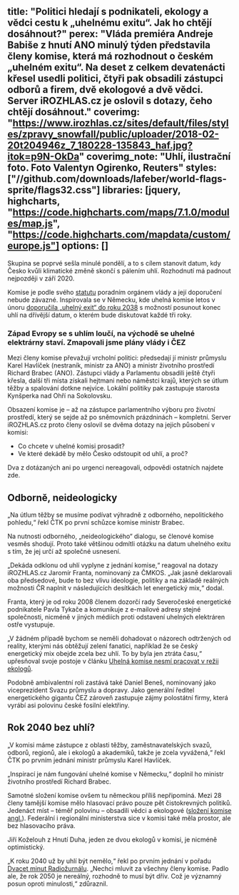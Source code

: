 title: "Politici hledají s podnikateli, ekology a vědci cestu k „uhelnému exitu“. Jak ho chtějí dosáhnout?"
perex: "Vláda premiéra Andreje Babiše z hnutí ANO minulý týden představila členy komise, která má rozhodnout o českém „uhelném exitu“. Na deset z celkem devatenácti křesel usedli politici, čtyři pak obsadili zástupci odborů a firem, dvě ekologové a dvě vědci. Server iROZHLAS.cz je oslovil s dotazy, čeho chtějí dosáhnout."
coverimg: "https://www.irozhlas.cz/sites/default/files/styles/zpravy_snowfall/public/uploader/2018-02-20t204946z_7_180228-135843_haf.jpg?itok=p9N-OkDa"
coverimg_note: "Uhlí, ilustrační foto. Foto Valentyn Ogirenko, Reuters"
styles: ["//github.com/downloads/lafeber/world-flags-sprite/flags32.css"]
libraries: [jquery, highcharts, "https://code.highcharts.com/maps/7.1.0/modules/map.js", "https://code.highcharts.com/mapdata/custom/europe.js"]
options: []
---

Skupina se poprvé sešla minulé pondělí, a to s cílem stanovit datum, kdy Česko kvůli klimatické změně skončí s pálením uhlí. Rozhodnutí má padnout nejpozději v září 2020.

Komise je podle svého [statutu](https://www.mzp.cz/C1257458002F0DC7/cz/news_20190730-uhelna-komise/$FILE/Statut_UK.pdf) poradním orgánem vlády a její doporučení nebude závazné. Inspirovala se v Německu, kde uhelná komise letos v únoru [doporučila „uhelný exit“ do roku 2038](https://www.irozhlas.cz/ekonomika/nemecko-uhli-fosilni-palivo-elektrarna-energie_1901260753_och) s možností posunout konec uhlí na dřívější datum, o kterém bude diskutovat každé tři roky.

<left>
<h3>Západ Evropy se s uhlím loučí, na východě se uhelné elektrárny staví. Zmapovali jsme plány vlády i ČEZ</h3>
</left>

Mezi členy komise převažují vrcholní politici: předsedají jí ministr průmyslu Karel Havlíček (nestraník, ministr za ANO) a ministr životního prostředí Richard Brabec (ANO). Zástupci vlády a Parlamentu obsadili ještě čtyři křesla, další tři místa získali hejtmani nebo náměstci krajů, kterých se útlum těžby a spalování dotkne nejvíce. Lokální politiky pak zastupuje starosta Kynšperka nad Ohří na Sokolovsku.

Obsazení komise je – až na zástupce parlamentního výboru pro životní prostředí, který se sejde až po sněmovních prázdninách – kompletní. Server iROZHLAS.cz proto členy oslovil se dvěma dotazy na jejich působení v komisi:

* Co chcete v uhelné komisi prosadit?
* Ve které dekádě by mělo Česko odstoupit od uhlí, a proč?

Dva z dotázaných ani po urgenci nereagovali, odpovědi ostatních najdete zde.

<wide>
<div id="anketa-wrapper"></div>
</wide>

## Odborně, neideologicky

„Na útlum těžby se musíme podívat výhradně z odborného, nepolitického pohledu,“ řekl ČTK po první schůzce komise ministr Brabec.

Na nutnosti odborného, „neideologického“ dialogu, se členové komise vesměs shodují. Proto také většinou odmítli otázku na datum uhelného exitu s tím, že jej určí až společné usnesení.

„Dekáda odklonu od uhlí vyplyne z jednání komise,“ reagoval na dotazy iROZHLAS.cz Jaromír Franta, nominovaný za ČMKOS. „Jak jasně deklarovali oba předsedové, bude to bez vlivu ideologie, politiky a na základě reálných možnosti ČR naplnit v následujících desítkách let energetický mix,“ dodal.

Franta, který je od roku 2008 členem dozorčí rady Severočeské energetické podnikatele Pavla Tykače a komunikuje z e-mailové adresy stejné společnosti, nicméně v jiných médiích proti odstavení uhelných elektráren ostře vystupuje.

„V žádném případě bychom se neměli dohadovat o názorech odtržených od reality, kterými nás obtěžují zelení fanatici, například že se český energetický mix obejde zcela bez uhlí. To by byla jen ztráta času,“ upřesňoval svoje postoje v článku [Uhelná komise nesmí pracovat v režii ekologů](https://iuhli.cz/uhelna-komise-nesmi-pracovat-v-rezii-ekologu/).

Podobně ambivalentní roli zastává také Daniel Beneš, nominovaný jako viceprezident Svazu průmyslu a dopravy. Jako generální ředitel energetického gigantu ČEZ zároveň zastupuje zájmy polostátní firmy, která vyrábí asi polovinu české fosilní elektřiny.

## Rok 2040 bez uhlí?

„V komisi máme zástupce z oblasti těžby, zaměstnavatelských svazů, odborů, regionů, ale i ekologů a akademiků, takže je zcela vyvážená,“ řekl ČTK po prvním jednání ministr průmyslu Karel Havlíček.

„Inspirací je nám fungování uhelné komise v Německu,“ doplnil ho ministr životního prostředí Richard Brabec.

Samotné složení komise ovšem tu německou příliš nepřipomíná. Mezi 28 členy tamější komise mělo hlasovací právo pouze pět čistokrevných politiků. Jedenáct míst – téměř polovinu – obsadili vědci a ekologové ([složení komise angl.](https://www.cleanenergywire.org/factsheets/germanys-coal-exit-commission)). Federální i regionální ministerstva sice v komisi také měla prostor, ale bez hlasovacího práva.

Jiří Koželouh z Hnutí Duha, jeden ze dvou ekologů v komisi, je nicméně optimistický.

„K roku 2040 už by uhlí být nemělo,“ řekl po prvním jednání v pořadu [Dvacet minut Radiožurnálu](https://www.irozhlas.cz/zpravy-domov/uhelna-komise-konec-tezby-uhli-konec-uhelnych-elektraren_1908271929_jak). „Nechci mluvit za všechny členy komise. Padlo ale, že rok 2050 je nereálný, rozhodně to musí být dřív. Což je významný posun oproti minulosti,“ zdůraznil.

<wide>
<div id="container">
<div id="mapa"></div>
<div id="tooltip"></div>
</div>
</wide>